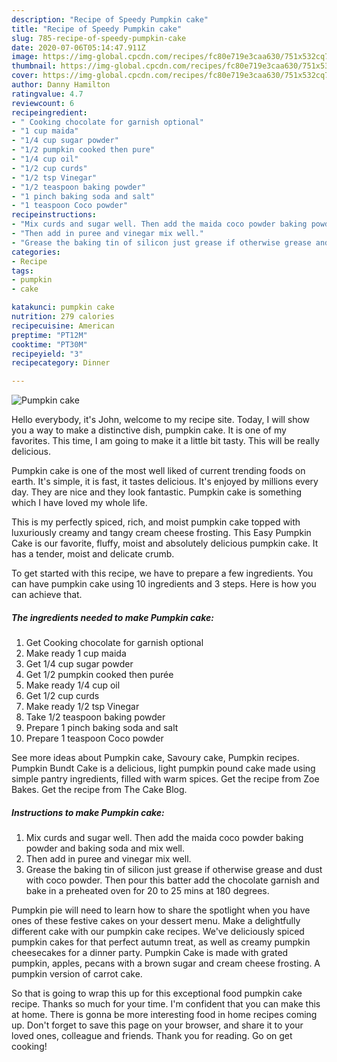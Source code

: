 ```yaml
---
description: "Recipe of Speedy Pumpkin cake"
title: "Recipe of Speedy Pumpkin cake"
slug: 785-recipe-of-speedy-pumpkin-cake
date: 2020-07-06T05:14:47.911Z
image: https://img-global.cpcdn.com/recipes/fc80e719e3caa630/751x532cq70/pumpkin-cake-recipe-main-photo.jpg
thumbnail: https://img-global.cpcdn.com/recipes/fc80e719e3caa630/751x532cq70/pumpkin-cake-recipe-main-photo.jpg
cover: https://img-global.cpcdn.com/recipes/fc80e719e3caa630/751x532cq70/pumpkin-cake-recipe-main-photo.jpg
author: Danny Hamilton
ratingvalue: 4.7
reviewcount: 6
recipeingredient:
- " Cooking chocolate for garnish optional"
- "1 cup maida"
- "1/4 cup sugar powder"
- "1/2 pumpkin cooked then pure"
- "1/4 cup oil"
- "1/2 cup curds"
- "1/2 tsp Vinegar"
- "1/2 teaspoon baking powder"
- "1 pinch baking soda and salt"
- "1 teaspoon Coco powder"
recipeinstructions:
- "Mix curds and sugar well. Then add the maida coco powder baking powder and baking soda and mix well."
- "Then add in puree and vinegar mix well."
- "Grease the baking tin of silicon just grease if otherwise grease and dust with coco powder. Then pour this batter add the chocolate garnish and bake in a preheated oven for 20 to 25 mins at 180 degrees."
categories:
- Recipe
tags:
- pumpkin
- cake

katakunci: pumpkin cake 
nutrition: 279 calories
recipecuisine: American
preptime: "PT12M"
cooktime: "PT30M"
recipeyield: "3"
recipecategory: Dinner

---
```



![Pumpkin cake](https://img-global.cpcdn.com/recipes/fc80e719e3caa630/751x532cq70/pumpkin-cake-recipe-main-photo.jpg)

Hello everybody, it's John, welcome to my recipe site. Today, I will show you a way to make a distinctive dish, pumpkin cake. It is one of my favorites. This time, I am going to make it a little bit tasty. This will be really delicious.

Pumpkin cake is one of the most well liked of current trending foods on earth. It's simple, it is fast, it tastes delicious. It's enjoyed by millions every day. They are nice and they look fantastic. Pumpkin cake is something which I have loved my whole life.

This is my perfectly spiced, rich, and moist pumpkin cake topped with luxuriously creamy and tangy cream cheese frosting. This Easy Pumpkin Cake is our favorite, fluffy, moist and absolutely delicious pumpkin cake. It has a tender, moist and delicate crumb.


To get started with this recipe, we have to prepare a few ingredients. You can have pumpkin cake using 10 ingredients and 3 steps. Here is how you can achieve that.

<!--inarticleads1-->

##### The ingredients needed to make Pumpkin cake:

1. Get  Cooking chocolate for garnish optional
1. Make ready 1 cup maida
1. Get 1/4 cup sugar powder
1. Get 1/2 pumpkin cooked then purée
1. Make ready 1/4 cup oil
1. Get 1/2 cup curds
1. Make ready 1/2 tsp Vinegar
1. Take 1/2 teaspoon baking powder
1. Prepare 1 pinch baking soda and salt
1. Prepare 1 teaspoon Coco powder


See more ideas about Pumpkin cake, Savoury cake, Pumpkin recipes. Pumpkin Bundt Cake is a delicious, light pumpkin pound cake made using simple pantry ingredients, filled with warm spices. Get the recipe from Zoe Bakes. Get the recipe from The Cake Blog. 

<!--inarticleads2-->

##### Instructions to make Pumpkin cake:

1. Mix curds and sugar well. Then add the maida coco powder baking powder and baking soda and mix well.
1. Then add in puree and vinegar mix well.
1. Grease the baking tin of silicon just grease if otherwise grease and dust with coco powder. Then pour this batter add the chocolate garnish and bake in a preheated oven for 20 to 25 mins at 180 degrees.


Pumpkin pie will need to learn how to share the spotlight when you have ones of these festive cakes on your dessert menu. Make a delightfully different cake with our pumpkin cake recipes. We&#39;ve deliciously spiced pumpkin cakes for that perfect autumn treat, as well as creamy pumpkin cheesecakes for a dinner party. Pumpkin Cake is made with grated pumpkin, apples, pecans with a brown sugar and cream cheese frosting. A pumpkin version of carrot cake. 

So that is going to wrap this up for this exceptional food pumpkin cake recipe. Thanks so much for your time. I'm confident that you can make this at home. There is gonna be more interesting food in home recipes coming up. Don't forget to save this page on your browser, and share it to your loved ones, colleague and friends. Thank you for reading. Go on get cooking!
